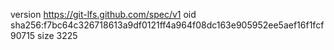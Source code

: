 version https://git-lfs.github.com/spec/v1
oid sha256:f7bc64c326718613a9df0121ff4a964f08dc163e905952ee5aef16f1fcf90715
size 3225
